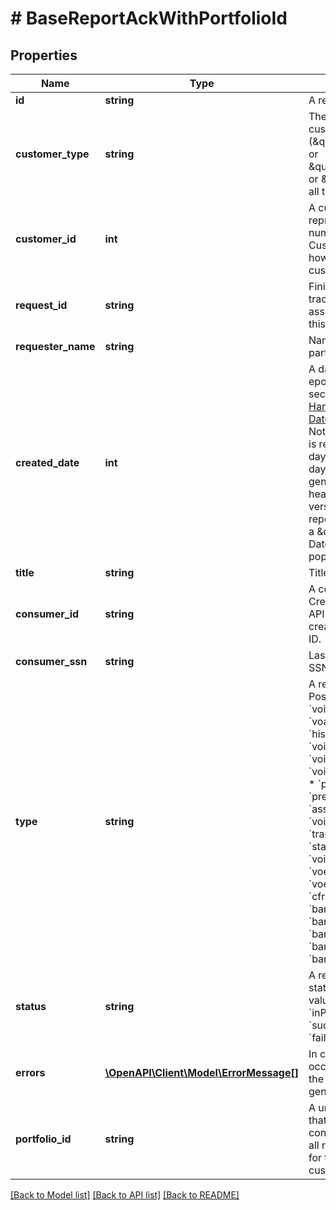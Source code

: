 # # BaseReportAckWithPortfolioId

## Properties

Name | Type | Description | Notes
------------ | ------------- | ------------- | -------------
**id** | **string** | A report ID | [optional]
**customer_type** | **string** | The type of customer (\&quot;active\&quot; or \&quot;testing\&quot; or \&quot;\&quot; for all types) | [optional]
**customer_id** | **int** | A customer ID represented as a number. See Add Customer API for how to create a customer ID. | [optional]
**request_id** | **string** | Finicity indicator to track all activity associated with this report | [optional]
**requester_name** | **string** | Name of a Finicity partner | [optional]
**created_date** | **int** | A date in Unix epoch time (in seconds). See: [Handling Epoch Dates and Times](https://developer.mastercard.com/open-banking-us/documentation/codes-and-formats/). Note: If the report is retrieved on a day other than the day it was generated, on the header of the PDF version of the report there will be a \&quot;Retrieved Date\&quot; populated. | [optional]
**title** | **string** | Title of the report | [optional]
**consumer_id** | **string** | A consumer ID. See Create Consumer API for how to create a consumer ID. | [optional]
**consumer_ssn** | **string** | Last 4 digits of a SSN | [optional]
**type** | **string** | A report type. Possible values:  * &#x60;voi&#x60;   * &#x60;voa&#x60;   * &#x60;voaHistory&#x60;   * &#x60;history&#x60;   * &#x60;voieTxVerify&#x60;   * &#x60;voieWithReport&#x60;   * &#x60;voieWithInterview&#x60;   * &#x60;paystatement&#x60;   * &#x60;preQualVoa&#x60;   * &#x60;assetSummary&#x60;   * &#x60;voie&#x60;   * &#x60;transactions&#x60;   * &#x60;statement&#x60;   * &#x60;voiePayroll&#x60;   * &#x60;voeTransactions&#x60;   * &#x60;voePayroll&#x60;   * &#x60;cfrp&#x60;   * &#x60;cfrb&#x60;  * &#x60;barpcra&#x60;  * &#x60;barpnoncra&#x60;  * &#x60;barbcra&#x60;  * &#x60;barbftc&#x60;  * &#x60;barbnoncra&#x60; | [optional]
**status** | **string** | A report generation status. Possible values:  * &#x60;inProgress&#x60;  * &#x60;success&#x60;  * &#x60;failure&#x60; | [optional]
**errors** | [**\OpenAPI\Client\Model\ErrorMessage[]**](ErrorMessage.md) | In case errors occurred during the report generation | [optional]
**portfolio_id** | **string** | A unique identifier that will be consistent across all reports created for the same customer | [optional]

[[Back to Model list]](../../README.md#models) [[Back to API list]](../../README.md#endpoints) [[Back to README]](../../README.md)
